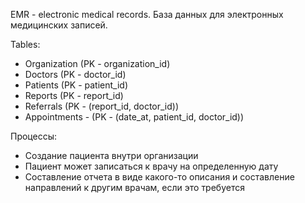 EMR - electronic medical records. 
База данных для электронных медицинских записей. 

Tables:
- Organization (PK - organization_id)
- Doctors (PK - doctor_id)
- Patients (PK - patient_id)
- Reports (PK - report_id)
- Referrals (PK - (report_id, doctor_id))
- Appointments - (PK - (date_at, patient_id, doctor_id))

Процессы:
- Создание пациента внутри организации
- Пациент может записаться к врачу на определенную дату
- Составление отчета в виде какого-то описания и составление направлений к другим врачам, если это требуется
